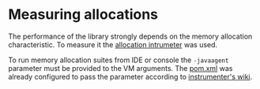 # Measuring allocations

The performance of the library strongly depends on the memory allocation characteristic.
To measure it the [allocation intrumeter](https://github.com/google/allocation-instrumenter) was used.

To run memory allocation suites from IDE or console the `-javaagent` parameter must be provided to the VM arguments.
The [pom.xml](pom.xml) was already configured to pass the parameter according to [instrumenter's wiki](https://github.com/google/allocation-instrumenter/wiki).
